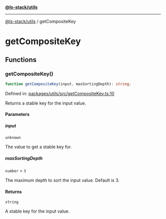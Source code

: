 [**@ls-stack/utils**](README.md)

---

[@ls-stack/utils](modules.md) / getCompositeKey

# getCompositeKey

## Functions

### getCompositeKey()

```ts
function getCompositeKey(input, maxSortingDepth): string;
```

Defined in: [packages/utils/src/getCompositeKey.ts:10](https://github.com/lucasols/utils/blob/main/packages/utils/src/getCompositeKey.ts#L10)

Returns a stable key for the input value.

#### Parameters

##### input

`unknown`

The value to get a stable key for.

##### maxSortingDepth

`number` = `3`

The maximum depth to sort the input value. Default is 3.

#### Returns

`string`

A stable key for the input value.
